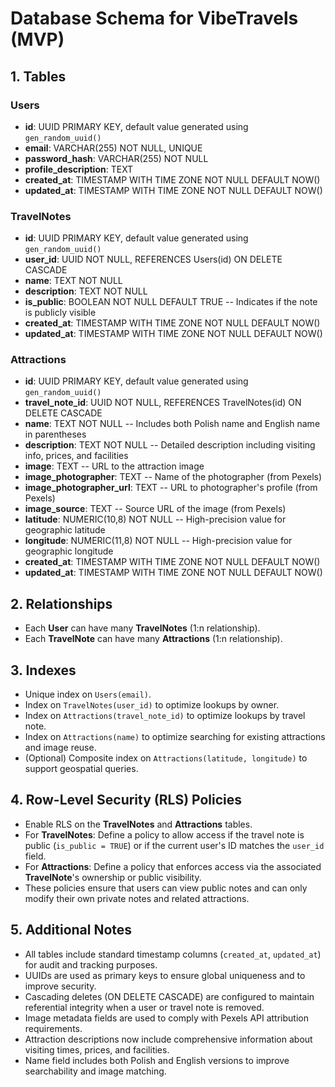 # Database Schema for VibeTravels (MVP)

## 1. Tables

### Users
- **id**: UUID PRIMARY KEY, default value generated using `gen_random_uuid()`
- **email**: VARCHAR(255) NOT NULL, UNIQUE
- **password_hash**: VARCHAR(255) NOT NULL
- **profile_description**: TEXT
- **created_at**: TIMESTAMP WITH TIME ZONE NOT NULL DEFAULT NOW()
- **updated_at**: TIMESTAMP WITH TIME ZONE NOT NULL DEFAULT NOW()

### TravelNotes
- **id**: UUID PRIMARY KEY, default value generated using `gen_random_uuid()`
- **user_id**: UUID NOT NULL, REFERENCES Users(id) ON DELETE CASCADE
- **name**: TEXT NOT NULL
- **description**: TEXT NOT NULL
- **is_public**: BOOLEAN NOT NULL DEFAULT TRUE  -- Indicates if the note is publicly visible
- **created_at**: TIMESTAMP WITH TIME ZONE NOT NULL DEFAULT NOW()
- **updated_at**: TIMESTAMP WITH TIME ZONE NOT NULL DEFAULT NOW()

### Attractions
- **id**: UUID PRIMARY KEY, default value generated using `gen_random_uuid()`
- **travel_note_id**: UUID NOT NULL, REFERENCES TravelNotes(id) ON DELETE CASCADE
- **name**: TEXT NOT NULL  -- Includes both Polish name and English name in parentheses
- **description**: TEXT NOT NULL  -- Detailed description including visiting info, prices, and facilities
- **image**: TEXT  -- URL to the attraction image
- **image_photographer**: TEXT  -- Name of the photographer (from Pexels)
- **image_photographer_url**: TEXT  -- URL to photographer's profile (from Pexels)
- **image_source**: TEXT  -- Source URL of the image (from Pexels)
- **latitude**: NUMERIC(10,8) NOT NULL  -- High-precision value for geographic latitude
- **longitude**: NUMERIC(11,8) NOT NULL -- High-precision value for geographic longitude
- **created_at**: TIMESTAMP WITH TIME ZONE NOT NULL DEFAULT NOW()
- **updated_at**: TIMESTAMP WITH TIME ZONE NOT NULL DEFAULT NOW()

## 2. Relationships
- Each **User** can have many **TravelNotes** (1:n relationship).
- Each **TravelNote** can have many **Attractions** (1:n relationship).

## 3. Indexes
- Unique index on `Users(email)`.
- Index on `TravelNotes(user_id)` to optimize lookups by owner.
- Index on `Attractions(travel_note_id)` to optimize lookups by travel note.
- Index on `Attractions(name)` to optimize searching for existing attractions and image reuse.
- (Optional) Composite index on `Attractions(latitude, longitude)` to support geospatial queries.

## 4. Row-Level Security (RLS) Policies
- Enable RLS on the **TravelNotes** and **Attractions** tables.
- For **TravelNotes**: Define a policy to allow access if the travel note is public (`is_public = TRUE`) or if the current user's ID matches the `user_id` field.
- For **Attractions**: Define a policy that enforces access via the associated **TravelNote**'s ownership or public visibility.
- These policies ensure that users can view public notes and can only modify their own private notes and related attractions.

## 5. Additional Notes
- All tables include standard timestamp columns (`created_at`, `updated_at`) for audit and tracking purposes.
- UUIDs are used as primary keys to ensure global uniqueness and to improve security.
- Cascading deletes (ON DELETE CASCADE) are configured to maintain referential integrity when a user or travel note is removed.
- Image metadata fields are used to comply with Pexels API attribution requirements.
- Attraction descriptions now include comprehensive information about visiting times, prices, and facilities.
- Name field includes both Polish and English versions to improve searchability and image matching. 